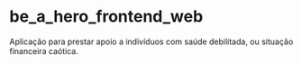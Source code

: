 # be_a_hero_frontend_web
 Aplicação para prestar apoio a indivíduos com saúde debilitada, ou situação financeira caótica.
